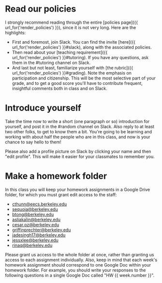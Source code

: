 # Read our policies

I strongly recommend reading through the entire [policies page]({{ url_for('render_policies') }}), since it is not very long. Here are the highlights:

* First and foremost, join Slack. You can find the invite [here]({{ url_for('render_policies') }}#slack), along with the associated policies.
* Then read about your [teaching requirement]({{ url_for('render_policies') }}#tutoring). If you have any questions, ask them in the #tutoring channel on Slack.
* And last but not least, familiarize yourself with [the rubric]({{ url_for('render_policies') }}#grading). Note the emphasis on participation and citizenship. This will be the most selective part of your grade, and to get a good score you'll have to contribute frequent, insightful comments both in class and on Slack.

# Introduce yourself

Take the time now to write a short (one paragraph or so) introduction for yourself, and post it in the #random channel on Slack. Also reply to at least two other folks, to get to know them a bit. You're going to be learning and working with about half the people who are in this class, and now is your chance to say hello to them!

Please also add a profile picture on Slack by clicking your name and then "edit profile". This will make it easier for your classmates to remember you.

# Make a homework folder

In this class you will keep your homework assignments in a Google Drive folder, for which you must grant edit access to the staff:

* [cthunn@eecs.berkeley.edu](mailto:cthunn@eecs.berkeley.edu)
* [sequoia@berkeley.edu](mailto:sequoia@berkeley.edu)
* [btong@berkeley.edu](mailto:btong@berkeley.edu)
* asliakalin@berkeley.edu
* cesar.pz@berkeley.edu
* griffinprechter@berkeley.edu
* jadesingh17@berkeley.edu
* jessxlee@berkeley.edu
* rinaq@berkeley.edu

Please grant us access to the whole folder at once, rather than granting us access to each assignment individually. Also, keep in mind that each week's homework assignment should correspond to one Google Doc within your homework folder. For example, you should write your responses to the following questions in a single Google Doc called "HW {{ week.number }}".